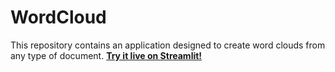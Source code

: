 # WordCloud
This repository contains an application designed to create word clouds from any type of document.
[**Try it live on Streamlit!**](https://wakeel-khan-64abfkfuhmpm8p74hp4yej.streamlit.app/)
